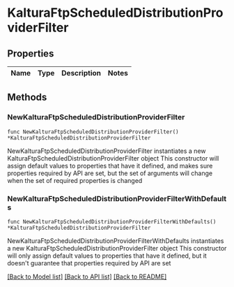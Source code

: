 # KalturaFtpScheduledDistributionProviderFilter

## Properties

Name | Type | Description | Notes
------------ | ------------- | ------------- | -------------

## Methods

### NewKalturaFtpScheduledDistributionProviderFilter

`func NewKalturaFtpScheduledDistributionProviderFilter() *KalturaFtpScheduledDistributionProviderFilter`

NewKalturaFtpScheduledDistributionProviderFilter instantiates a new KalturaFtpScheduledDistributionProviderFilter object
This constructor will assign default values to properties that have it defined,
and makes sure properties required by API are set, but the set of arguments
will change when the set of required properties is changed

### NewKalturaFtpScheduledDistributionProviderFilterWithDefaults

`func NewKalturaFtpScheduledDistributionProviderFilterWithDefaults() *KalturaFtpScheduledDistributionProviderFilter`

NewKalturaFtpScheduledDistributionProviderFilterWithDefaults instantiates a new KalturaFtpScheduledDistributionProviderFilter object
This constructor will only assign default values to properties that have it defined,
but it doesn't guarantee that properties required by API are set


[[Back to Model list]](../README.md#documentation-for-models) [[Back to API list]](../README.md#documentation-for-api-endpoints) [[Back to README]](../README.md)


